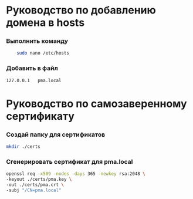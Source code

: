 # Руководство по добавлению домена в hosts

### Выполнить команду
```bash   
	sudo nano /etc/hosts
```
### Добавить в файл
```
127.0.0.1   pma.local
```

# Руководство по самозаверенному сертификату

### Создай папку для сертификатов
```bash  
mkdir ./certs
```

### Сгенерировать сертификат для pma.local
```bash  
openssl req -x509 -nodes -days 365 -newkey rsa:2048 \
-keyout ./certs/pma.key \
-out ./certs/pma.crt \
-subj "/CN=pma.local"
```
